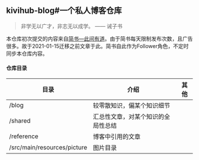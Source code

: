 ## kivihub-blog#一个私人博客仓库

>  非学无以广才，非志无以成学。     —— 诫子书


本仓库初次提交的内容来自[简书—此间有道](https://www.jianshu.com/u/385b00f9ba9b)。由于简书每天限制发布次数，且广告很多。故于2021-01-15迁移之前文章于此。简书自此作为Follower角色，不定时同步本仓库内容。


#### 仓库目录

| 目录                        | 介绍                               | 其他 |
| --------------------------- | ---------------------------------- | ---- |
| /blog                       | 较零散知识，偏某个知识细节         |      |
| /shared                     | 汇总性文章，对某个知识的全局性总结 |      |
| /reference                  | 博客中引用的文章                   |      |
| /src/main/resources/picture | 图片目录                           |      |

